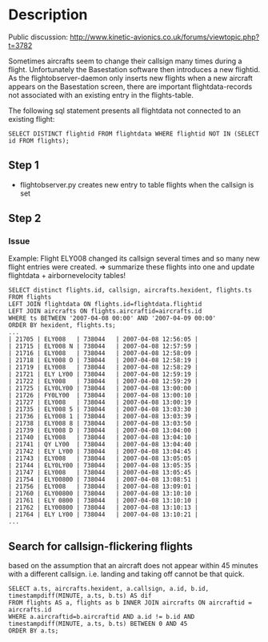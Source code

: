 # Description #

Public discussion: http://www.kinetic-avionics.co.uk/forums/viewtopic.php?t=3782

Sometimes aircrafts seem to change their callsign many times during a flight. Unfortunately the Basestation software then introduces a new flightid. As the flightobserver-daemon only inserts new flights when a new aircraft appears on the Basestation screen, there are important flightdata-records not associated with an existing entry in the flights-table.

The following sql statement presents all flightdata not connected to an existing flight:
```
SELECT DISTINCT flightid FROM flightdata WHERE flightid NOT IN (SELECT id FROM flights);
```

## Step 1 ##

  * flightobserver.py creates new entry to table flights when the callsign is set

## Step 2 ##

### Issue ###
Example: Flight ELY008 changed its callsign several times and so many new flight entries were created. => summarize these flights into one and update flightdata + airbornevelocity tables!

```
SELECT distinct flights.id, callsign, aircrafts.hexident, flights.ts FROM flights 
LEFT JOIN flightdata ON flights.id=flightdata.flightid 
LEFT JOIN aircrafts ON flights.aircraftid=aircrafts.id 
WHERE ts BETWEEN '2007-04-08 00:00' AND '2007-04-09 00:00' 
ORDER BY hexident, flights.ts;
...
| 21705 | ELY008   | 738044   | 2007-04-08 12:56:05 |
| 21715 | ELY008 N | 738044   | 2007-04-08 12:57:59 |
| 21716 | ELY008   | 738044   | 2007-04-08 12:58:09 |
| 21718 | ELY008 O | 738044   | 2007-04-08 12:58:19 |
| 21719 | ELY008   | 738044   | 2007-04-08 12:58:29 |
| 21721 | ELY LY00 | 738044   | 2007-04-08 12:59:19 |
| 21722 | ELY008   | 738044   | 2007-04-08 12:59:29 |
| 21725 | ELY0LY00 | 738044   | 2007-04-08 13:00:00 |
| 21726 | FY0LY00  | 738044   | 2007-04-08 13:00:10 |
| 21727 | ELY008   | 738044   | 2007-04-08 13:00:19 |
| 21735 | ELY008 5 | 738044   | 2007-04-08 13:03:30 |
| 21736 | ELY008 1 | 738044   | 2007-04-08 13:03:39 |
| 21738 | ELY008 8 | 738044   | 2007-04-08 13:03:50 |
| 21739 | ELY008 D | 738044   | 2007-04-08 13:04:00 |
| 21740 | ELY008   | 738044   | 2007-04-08 13:04:10 |
| 21741 | QY LY00  | 738044   | 2007-04-08 13:04:40 |
| 21742 | ELY LY00 | 738044   | 2007-04-08 13:04:45 |
| 21743 | ELY008   | 738044   | 2007-04-08 13:05:05 |
| 21744 | ELY0LY00 | 738044   | 2007-04-08 13:05:35 |
| 21747 | ELY008   | 738044   | 2007-04-08 13:05:45 |
| 21754 | ELY00800 | 738044   | 2007-04-08 13:08:51 |
| 21756 | ELY008   | 738044   | 2007-04-08 13:09:01 |
| 21760 | ELY00800 | 738044   | 2007-04-08 13:10:10 |
| 21761 | ELY 0800 | 738044   | 2007-04-08 13:10:10 |
| 21762 | ELY00800 | 738044   | 2007-04-08 13:10:13 |
| 21764 | ELY LY00 | 738044   | 2007-04-08 13:10:21 |
...
```

## Search for callsign-flickering flights ##

based on the assumption that an aircraft does not appear within 45 minutes with a different callsign. i.e. landing and taking off cannot be that quick.

```
SELECT a.ts, aircrafts.hexident, a.callsign, a.id, b.id, timestampdiff(MINUTE, a.ts, b.ts) AS dif 
FROM flights AS a, flights as b INNER JOIN aircrafts ON aircraftid = aircrafts.id 
WHERE a.aircraftid=b.aircraftid AND a.id != b.id AND timestampdiff(MINUTE, a.ts, b.ts) BETWEEN 0 AND 45 
ORDER BY a.ts;          
```